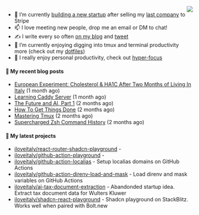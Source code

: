 <img align="right" src="https://github-readme-stats.vercel.app/api?username=iloveitaly&show_icons=true&text_color=718096&hide_title=true"/>

- 🔭 I’m currently [building a new startup](https://mikebian.co/bye-stripe-on-to-the-next-adventure/) after selling my [last company](https://suitesync.io) to Stripe
- 📫 I love meeting new people, drop me an email or DM to chat!
- ✍️ I write every so often [on my blog](http://mikebian.co/) and [tweet](https://twitter.com/mike_bianco)
- 🌱 I’m currently enjoying digging into tmux and terminal productivity more (check out my [dotfiles](https://github.com/iloveitaly/dotfiles))
- 💬 I really enjoy personal productivity, check out [hyper-focus](https://github.com/iloveitaly/hyper-focus)

#### 📜 My recent blog posts


- [European Experiment: Cholesterol &amp; HA1C After Two Months of Living In Italy](https://mikebian.co/european-experiment-cholesterol-ha1c-after-two-months-of-living-in-italy/) (1 month ago)
- [Learning Caddy Server](https://mikebian.co/learning-caddy-server/) (1 month ago)
- [The Future and AI, Part 1](https://mikebian.co/the-future-and-ai-part-1/) (2 months ago)
- [How To Get Things Done](https://mikebian.co/how-to-get-things-done/) (2 months ago)
- [Mastering Tmux](https://mikebian.co/mastering-tmux/) (2 months ago)
- [Supercharged Zsh Command History](https://mikebian.co/supercharged-zsh-command-history/) (2 months ago)

#### 🌱 My latest projects


- [iloveitaly/react-router-shadcn-playground](https://github.com/iloveitaly/react-router-shadcn-playground) - 
- [iloveitaly/github-action-playground](https://github.com/iloveitaly/github-action-playground) - 
- [iloveitaly/github-action-localias](https://github.com/iloveitaly/github-action-localias) - Setup localias domains on GitHub Actions
- [iloveitaly/github-action-direnv-load-and-mask](https://github.com/iloveitaly/github-action-direnv-load-and-mask) - Load direnv and mask variables on GitHub Actions
- [iloveitaly/ai-tax-document-extraction](https://github.com/iloveitaly/ai-tax-document-extraction) - Abandonded startup idea. Extract tax document data for Wulters Kluwer
- [iloveitaly/shadcn-react-playground](https://github.com/iloveitaly/shadcn-react-playground) - Shadcn playground on StackBlitz. Works well when paired with Bolt.new


